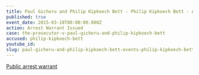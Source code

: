 ```yaml
---
title: Paul Gicheru and Philip Kipkoech Bett - Philip Kipkoech Bett - Arrest Warrant
published: true
event_date: 2015-03-10T00:00:00.000Z
action: Arrest Warrant Issued
case: the-prosecutor-v-paul-gicheru-and-philip-kipkoech-bett
accused: philip-kipkoech-bett
youtube_id:
slug: paul-gicheru-and-philip-kipkoech-bett-events-philip-kipkoech-bett-arrest-warrant
---
```



[Public arrest warrant](https://www.icc-cpi.int/iccdocs/doc/doc2056890.pdf)